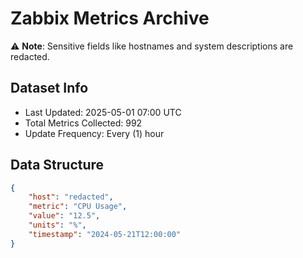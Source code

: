 # Zabbix Metrics Archive

⚠️ **Note**: Sensitive fields like hostnames and system descriptions are redacted.

## Dataset Info
- Last Updated: 2025-05-01 07:00 UTC
- Total Metrics Collected: 992
- Update Frequency: Every (1) hour

## Data Structure
```json
{
    "host": "redacted",
    "metric": "CPU Usage",
    "value": "12.5",
    "units": "%",
    "timestamp": "2024-05-21T12:00:00"
}
```
